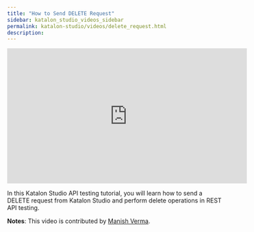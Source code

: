 ```yaml
---
title: "How to Send DELETE Request"
sidebar: katalon_studio_videos_sidebar
permalink: katalon-studio/videos/delete_request.html
description: 
---
```


<iframe width="560" height="315" src="https://www.youtube.com/embed/eXOWqLJF12g" title="YouTube video player" frameborder="0" allow="accelerometer; autoplay; clipboard-write; encrypted-media; gyroscope; picture-in-picture" allowfullscreen></iframe>

In this Katalon Studio API testing tutorial, you will learn how to send a DELETE request from Katalon Studio and perform delete operations in REST API testing.

**Notes**: This video is contributed by [Manish Verma](https://www.youtube.com/channel/UCzOMBStlSDfyai6rWdK3hWw).